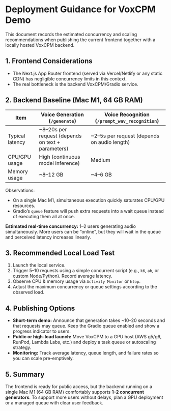 # Deployment Guidance for VoxCPM Demo

This document records the estimated concurrency and scaling recommendations when publishing the current frontend together with a locally hosted VoxCPM backend.

## 1. Frontend Considerations

- The Next.js App Router frontend (served via Vercel/Netlify or any static CDN) has negligible concurrency limits in this context.
- The real bottleneck is the backend VoxCPM/Gradio service.

## 2. Backend Baseline (Mac M1, 64 GB RAM)

| Item | Voice Generation (`/generate`) | Voice Recognition (`/prompt_wav_recognition`) |
|------|--------------------------------|-----------------------------------------------|
| Typical latency | ~8–20s per request (depends on text + parameters) | ~2–5s per request (depends on audio length) |
| CPU/GPU usage | High (continuous model inference) | Medium |
| Memory usage | ~8–12 GB | ~4–6 GB |

Observations:

- On a single Mac M1, simultaneous execution quickly saturates CPU/GPU resources.
- Gradio’s `queue` feature will push extra requests into a wait queue instead of executing them all at once.

**Estimated real-time concurrency:** 1–2 users generating audio simultaneously. More users can be “online”, but they will wait in the queue and perceived latency increases linearly.

## 3. Recommended Local Load Test

1. Launch the local service.
2. Trigger 5–10 requests using a simple concurrent script (e.g., `k6`, `ab`, or custom Node/Python). Record average latency.
3. Observe CPU & memory usage via `Activity Monitor` or `htop`.
4. Adjust the maximum concurrency or queue settings according to the observed load.

## 4. Publishing Options

- **Short-term demo:** Announce that generation takes ~10–20 seconds and that requests may queue. Keep the Gradio queue enabled and show a progress indicator to users.
- **Public or high-load launch:** Move VoxCPM to a GPU host (AWS g5/g6, RunPod, Lambda Labs, etc.) and deploy a task queue or autoscaling strategy.
- **Monitoring:** Track average latency, queue length, and failure rates so you can scale pre-emptively.

## 5. Summary

The frontend is ready for public access, but the backend running on a single Mac M1 (64 GB RAM) comfortably supports **1–2 concurrent generators**. To support more users without delays, plan a GPU deployment or a managed queue with clear user feedback.

